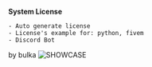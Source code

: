 **System License**
```
- Auto generate license
- License's example for: python, fivem
- Discord Bot
```
by bulka
![SHOWCASE](https://cdn.discordapp.com/attachments/991523126804480000/991523694126047322/Screenshot_20220629_040014.png)
